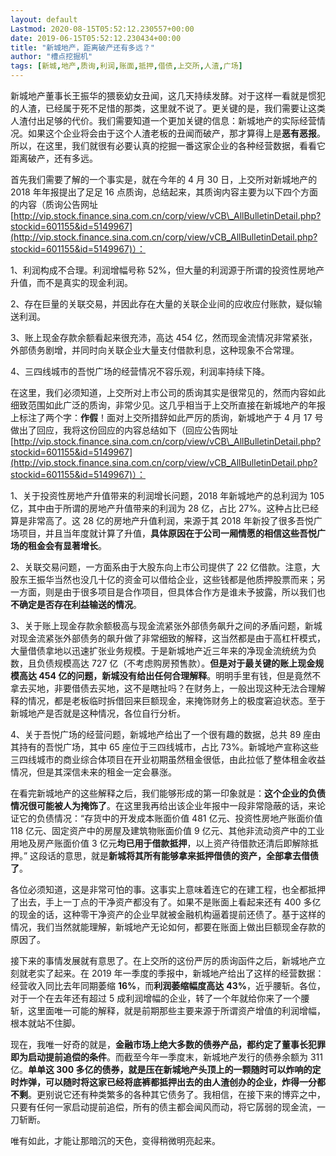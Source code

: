 ```yaml
---
layout: default
Lastmod: 2020-08-15T05:52:12.230557+00:00
date: 2019-06-15T05:52:12.230434+00:00
title: "新城地产，距离破产还有多远？"
author: "槽点挖掘机"
tags: [新城,地产,质询,利润,账面,抵押,借债,上交所,人渣,广场]
---
```


新城地产董事长王振华的猥亵幼女丑闻，这几天持续发酵。对于这样一看就是惯犯的人渣，已经属于死不足惜的那类，这里就不说了。更关键的是，我们需要让这类人渣付出足够的代价。我们需要知道一个更加关键的信息：新城地产的实际经营情况。如果这个企业将会由于这个人渣老板的丑闻而破产，那才算得上是**恶有恶报**。所以，在这里，我们就很有必要认真的挖掘一番这家企业的各种经营数据，看看它距离破产，还有多远。

首先我们需要了解的一个事实是，就在今年的 4 月 30 日，上交所对新城地产的 2018 年年报提出了足足 16 点质询，总结起来，其质询内容主要为以下四个方面的内容（质询公告网址  [http://vip.stock.finance.sina.com.cn/corp/view/vCB\_AllBulletinDetail.php?stockid=601155&id=5149967](http://vip.stock.finance.sina.com.cn/corp/view/vCB_AllBulletinDetail.php?stockid=601155&id=5149967)）：

1、利润构成不合理。利润增幅号称 52%，但大量的利润源于所谓的投资性房地产升值，而不是真实的现金利润。

2、存在巨量的关联交易，并因此存在大量的关联企业间的应收应付账款，疑似输送利润。

3、账上现金存款余额看起来很充沛，高达 454 亿，然而现金流情况非常紧张，外部债务剧增，并同时向关联企业大量支付借款利息，这种现象不合常理。

4、三四线城市的吾悦广场的经营情况不容乐观，利润率持续下降。

在这里，我们必须知道，上交所对上市公司的质询其实是很常见的，然而内容如此细致范围如此广泛的质询，非常少见。这几乎相当于上交所直接在新城地产的年报上标注了两个字：**作假**！面对上交所措辞如此严厉的质询，新城地产于 4 月 17 号做出了回应，我将这份回应的内容总结如下（回应公告网址 [http://vip.stock.finance.sina.com.cn/corp/view/vCB\_AllBulletinDetail.php?stockid=601155&id=5149967](http://vip.stock.finance.sina.com.cn/corp/view/vCB_AllBulletinDetail.php?stockid=601155&id=5149967)）：

1、关于投资性房地产升值带来的利润增长问题，2018 年新城地产的总利润为 105 亿，其中由于所谓的房地产升值带来的利润为 28 亿，占比 27%。这种占比已经算是非常高了。这 28 亿的房地产升值利润，来源于其 2018 年新投了很多吾悦广场项目，并且当年度就计算了升值，**具体原因在于公司一厢情愿的相信这些吾悦广场的租金会有显著增长**。

2、关联交易问题，一方面系由于大股东向上市公司提供了 22 亿借款。注意，大股东王振华当然也没几十亿的资金可以借给企业，这些钱都是他质押股票而来；另一方面，则是由于很多项目是合作项目，但具体合作方是谁未予披露，所以我们也**不确定是否存在利益输送的情况**。

3、关于账上现金存款余额极高与现金流紧张外部债务飙升之间的矛盾问题，新城对现金流紧张外部债务的飙升做了非常细致的解释，这当然都是由于高杠杆模式，大量借债拿地以迅速扩张业务规模。于是新城地产近三年来的净现金流统统为负数，且负债规模高达 727 亿（不考虑购房预售款）。**但是对于最关键的账上现金规模高达 454 亿的问题，新城没有给出任何合理解释**。明明手里有钱，但是竟然不拿去买地，非要借债去买地，这不是瞎扯吗？在财务上，一般出现这种无法合理解释的情况，都是老板临时拆借回来巨额现金，来掩饰财务上的极度窘迫状态。至于新城地产是否就是这种情况，各位自行分析。

4、关于吾悦广场的经营问题，新城地产给出了一个很有趣的数据，总共 89 座由其持有的吾悦广场，其中 65 座位于三四线城市，占比 73%。新城地产宣称这些三四线城市的商业综合体项目在开业初期虽然租金很低，由此拉低了整体租金收益情况，但是其深信未来的租金一定会暴涨。

在看完新城地产的这些解释之后，我们能够形成的第一印象就是：**这个企业的负债情况很可能被人为掩饰了**。在这里我再给出该企业年报中一段非常隐蔽的话，来论证它的负债情况：“存货中的开发成本账面价值 481 亿元、投资性房地产账面价值 118 亿元、固定资产中的房屋及建筑物账面价值 9 亿元、其他非流动资产中的工业用地及房产账面价值 3 亿元**均已用于借款抵押**，以上资产待借款还清后即解除抵押。” 这段话的意思，就是**新城将其所有能够拿来抵押借债的资产，全部拿去借债了**。

各位必须知道，这是非常可怕的事。这事实上意味着连它的在建工程，也全都抵押了出去，手上一丁点的干净资产都没有了。如果不是账面上看起来还有 400 多亿的现金的话，这种零干净资产的企业早就被金融机构逼着提前还债了。基于这样的情况，我们当然就能理解，新城地产无论如何，都要在账面上做出巨额现金存款的原因了。

接下来的事情发展就有意思了。在上交所的这份严厉的质询函件之后，新城地产立刻就老实了起来。在 2019 年一季度的季报中，新城地产给出了这样的经营数据：经营收入同比去年同期萎缩 **16%**，而**利润萎缩幅度高达** **43%**，近乎腰斩。各位，对于一个在去年还有超过 5 成利润增幅的企业，转了一个年就给你来了一个腰斩，这里面唯一可能的解释，就是前期那些主要来源于所谓资产增值的利润增幅，根本就站不住脚。

现在，我唯一好奇的就是，**金融市场上绝大多数的债券产品，都约定了董事长犯罪即为启动提前追偿的条件**。而截至今年一季度末，新城地产发行的债券余额为 311 亿。**单单这 300 多亿的债券，就是压在新城地产头顶上的一颗随时可以炸响的定时炸弹，可以随时将这家已经将底裤都抵押出去的由人渣创办的企业，炸得一分都不剩**。更别说它还有种类繁多的各种其它债务了。我相信，在接下来的博弈之中，只要有任何一家启动提前追偿，所有的债主都会闻风而动，将它孱弱的现金流，一刀斩断。

唯有如此，才能让那暗沉的天色，变得稍微明亮起来。
